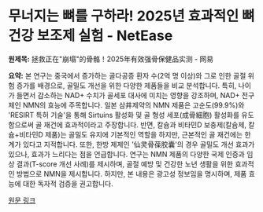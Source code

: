 # 무너지는 뼈를 구하라! 2025년 효과적인 뼈 건강 보조제 실험 - NetEase

**원제목:** 拯救正在&quot;崩塌&quot;的骨骼！2025年有效强骨保健品实测 - 网易

**요약:** 본 연구는 중국에서 증가하는 골다공증 환자 수(2억 명 이상)와 그로 인한 골절 위험 증가를 배경으로,  골밀도 개선을 위한 다양한 제품들을 비교 분석합니다.  특히,  나이가 들면서 감소하는 NAD+ 수치가 골세포 대사에 미치는 영향을 강조하며,  NAD+ 전구체인 NMN의 효능에 주목합니다.  일본 삼井제약의 NMN 제품은  고순도(99.9%)와  'RESIRT 특허 기술'을 통해  Sirtuins 활성화 및  골 형성 세포(成骨細胞) 활성화를 유도함으로써 골 재건에 효과적이라고 주장합니다.  반면,  칼슘과 비타민D 보충제(칼슘제, 칼슘+비타민D 제품)는 골밀도 유지에 기본적인 역할을 하지만, 근본적인 골 재건에는 한계가 있다고 지적합니다.  또한,  한방 제제인  '仙灵骨葆胶囊'의 경우  골밀도 개선 효과가 있으나,  효과가 느리다는 점을 언급합니다.  연구는 NMN 제품의  다양한 국제 인증과  임상 결과(T-score 개선 사례)를 제시하며,  골절 예방 및  건강한 노년 생활을 위한  효과적인 방법으로 NMN을 제시합니다.  하지만,  본 내용은 광고성 정보임을 명시하며,  제품 효능에 대한 독자적 검증을 권고합니다.

[원문 링크](https://www.163.com/dy/article/K560NM810550FRAZ.html)
